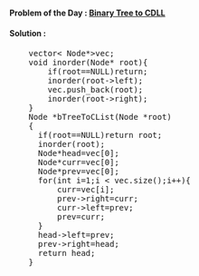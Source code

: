 #### Problem of the Day : [Binary Tree to CDLL](https://www.geeksforgeeks.org/problems/binary-tree-to-cdll/1)

#### Solution :
<pre>
    vector< Node*>vec;
    void inorder(Node* root){
        if(root==NULL)return;
        inorder(root->left);
        vec.push_back(root);
        inorder(root->right);
    }
    Node *bTreeToCList(Node *root)
    { 
      if(root==NULL)return root;
      inorder(root);
      Node*head=vec[0];
      Node*curr=vec[0];
      Node*prev=vec[0];
      for(int i=1;i < vec.size();i++){
          curr=vec[i];
          prev->right=curr;
          curr->left=prev;
          prev=curr;
      }
      head->left=prev;
      prev->right=head;
      return head;
    }
</pre>
